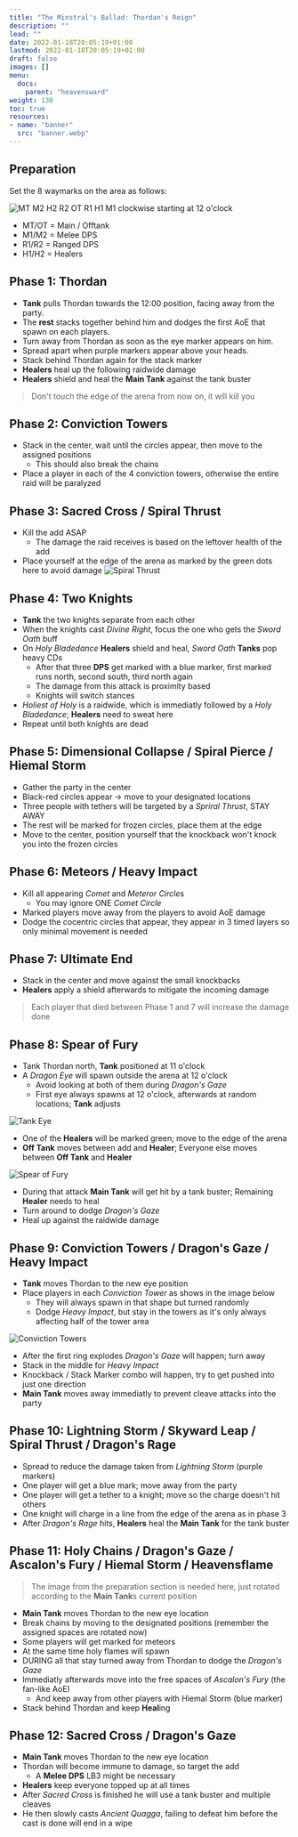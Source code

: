 ```yaml
---
title: "The Minstral's Ballad: Thordan's Reign"
description: ""
lead: ""
date: 2022-01-18T20:05:19+01:00
lastmod: 2022-01-18T20:05:19+01:00
draft: false
images: []
menu:
  docs:
    parent: "heavensward"
weight: 130
toc: true
resources:
- name: "banner"
  src: "banner.webp"
---
```


## Preparation
Set the 8 waymarks on the area as follows:  
  
![MT M2 H2 R2 OT R1 H1 M1 clockwise starting at 12 o'clock](arena_positions.svg)
  
- MT/OT = Main / Offtank
- M1/M2 = Melee DPS
- R1/R2 = Ranged DPS
- H1/H2 = Healers

## Phase  1: Thordan

- **Tank** pulls Thordan towards the 12:00 position, facing away from the party.
- The **rest** stacks together behind him and dodges the first AoE that spawn on each players.
- Turn away from Thordan as soon as the eye marker appears on him.
- Spread apart when purple markers appear above your heads.
- Stack behind Thordan again for the stack marker
- **Healers** heal up the following raidwide damage
- **Healers** shield and heal the **Main Tank** against the tank buster

> Don't touch the edge of the arena from now on, it will kill you

## Phase  2: Conviction Towers

- Stack in the center, wait until the circles appear, then move to the assigned positions
  - This should also break the chains
- Place a player in each of the 4 conviction towers, otherwise the entire raid will be paralyzed

## Phase  3: Sacred Cross / Spiral Thrust

- Kill the add ASAP
  - The damage the raid receives is based on the leftover health of the add
- Place yourself at the edge of the arena as marked by the green dots here to avoid damage
![Spiral Thrust](arena_spiral.svg)


## Phase  4: Two Knights

- **Tank** the two knights separate from each other
- When the knights cast *Divine Right*, focus the one who gets the *Sword Oath* buff
- On *Holy Bladedance* **Healers** shield and heal, *Sword Oath* **Tanks** pop heavy CDs
  - After that three **DPS** get marked with a blue marker, first marked runs north, second south, third north again
  - The damage from this attack is proximity based
  - Knights will switch stances
- *Holiest of Holy* is a raidwide, which is immediatly followed by a *Holy Bladedance*; **Healers** need to sweat here 
- Repeat until both knights are dead

## Phase  5: Dimensional Collapse / Spiral Pierce / Hiemal Storm

- Gather the party in the center
- Black-red circles appear -> move to your designated locations
- Three people with tethers will be targeted by a *Spriral Thrust*, STAY AWAY
- The rest will be marked for frozen circles, place them at the edge
- Move to the center, position yourself that the knockback won't knock you into the frozen circles

## Phase  6: Meteors / Heavy Impact

- Kill all appearing *Comet* and *Meteror Circle*s
  - You may ignore ONE *Comet Circle*
- Marked players move away from the players to avoid AoE damage
- Dodge the cocentric circles that appear, they appear in 3 timed layers so only minimal movement is needed

## Phase  7: Ultimate End

- Stack in the center and move against the small knockbacks
- **Healers** apply a shield afterwards to mitigate the incoming damage

> Each player that died between Phase 1 and 7 will increase the damage done

## Phase  8: Spear of Fury

- Tank Thordan north, **Tank** positioned at 11 o'clock
- A *Dragon Eye* will spawn outside the arena at 12 o'clock
  - Avoid looking at both of them during *Dragon's Gaze*
  - First eye always spawns at 12 o'clock, afterwards at random locations; **Tank** adjusts

![Tank Eye](arena_eye_tank.svg)

- One of the **Healers** will be marked green; move to the edge of the arena
- **Off Tank** moves between add and **Healer**; Everyone else moves between **Off Tank** and **Healer**

![Spear of Fury](arena_fury.svg)

- During that attack **Main Tank** will get hit by a tank buster; Remaining **Healer** needs to heal
- Turn around to dodge *Dragon's Gaze*
- Heal up against the raidwide damage

## Phase  9: Conviction Towers / Dragon's Gaze / Heavy Impact

- **Tank** moves Thordan to the new eye position
- Place players in each *Conviction Tower* as shows in the image below
  - They will always spawn in that shape but turned randomly
  - Dodge *Heavy Impact*, but stay in the towers as it's only always affecting half of the tower area

![Conviction Towers](arena_conviction_heavy.svg)

- After the first ring explodes *Dragon's Gaze* will happen; turn away
- Stack in the middle for *Heavy Impact*
- Knockback / Stack Marker combo will happen, try to get pushed into just one direction
- **Main Tank** moves away immediatly to prevent cleave attacks into the party

## Phase 10: Lightning Storm / Skyward Leap / Spiral Thrust / Dragon's Rage

- Spread to reduce the damage taken from *Lightning Storm* (purple markers)
- One player will get a blue mark; move away from the party
- One player will get a tether to a knight; move so the charge doesn't hit others
- One knight will charge in a line from the edge of the arena as in phase 3
- After *Dragon's Rage* hits, **Healers** heal the **Main Tank** for the tank buster

## Phase 11: Holy Chains / Dragon's Gaze / Ascalon's Fury / Hiemal Storm / Heavensflame

> The image from the preparation section is needed here, just rotated according to the **Main Tank**s current position

- **Main Tank** moves Thordan to the new eye location
- Break chains by moving to the designated positions (remember the assigned spaces are rotated now)
- Some players will get marked for meteors
- At the same time holy flames will spawn
- DURING all that stay turned away from Thordan to dodge the *Dragon's Gaze*
- Immediatly afterwards move into the free spaces of *Ascalon's Fury* (the fan-like AoE)
  - And keep away from other players with Hiemal Storm (blue marker)
- Stack behind Thordan and keep **Heal**ing

## Phase 12: Sacred Cross / Dragon's Gaze

- **Main Tank** moves Thordan to the new eye location
- Thordan will become immune to damage, so target the add
  - A **Melee DPS** LB3 might be necessary
- **Healers** keep everyone topped up at all times
- After *Sacred Cross* is finished he will use a tank buster and multiple cleaves
- He then slowly casts *Ancient Quagga*, failing to defeat him before the cast is done will end in a wipe